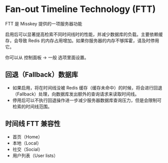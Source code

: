 # Fan-out Timeline Technology (FTT)

FTT 是 Misskey 提供的一项服务器功能

启用后可以显著提高检索不同时间线时的性能，并减少数据库的负载。主要依赖缓存，会导致 Redis 的内存占用增加。如果你服务器的内存不够挥霍，请及时停用它。

你可以从 控制面板 -> 一般 选项里面设置。

## 回退（Fallback）数据库

- 如果启用，将在时间线没被 Redis 缓存（缓存未命中）的时候，将会进行回退（Fallback）处理，向数据库发出额外的查询请求来读取时间线。
- 停用后可以不执行回退操作进一步减少服务器数据库查询压力，但是会限制可检索的时间线范围。

## 时间线 FTT 兼容性

- 首页（Home）
- 本地（Local）
- 社交（Social）
- 用户列表（User lists）
